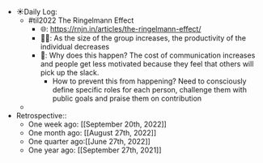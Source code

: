 - ☀️Daily Log:
    - #til2022 The Ringelmann Effect
        - 🌐: https://rnjn.in/articles/the-ringelmann-effect/
        - 💁‍♂️: As the size of the group increases, the productivity of the individual decreases
        - 🤔: Why does this happen? The cost of communication increases and people get less motivated because they feel that others will pick up the slack.
            - How to prevent this from happening? Need to consciously define specific roles for each person, challenge them with public goals and praise them on contribution
    -
- Retrospective::
    - One week ago: [[September 20th, 2022]]
    - One month ago: [[August 27th, 2022]]
    - One quarter ago:[[June 27th, 2022]]
    - One year ago: [[September 27th, 2021]]
